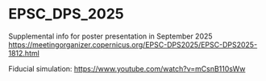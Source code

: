 # EPSC_DPS_2025
Supplemental info for poster presentation in September 2025
https://meetingorganizer.copernicus.org/EPSC-DPS2025/EPSC-DPS2025-1812.html

Fiducial simulation: https://www.youtube.com/watch?v=mCsnB110sWw
